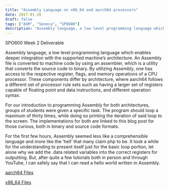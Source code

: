 ```yaml
---
title: "Assembly Language on x86_64 and aarch64 processors"
date: 2017-01-26
draft: false
tags: ["ASM", "Seneca", "SPO600"]
description: "Assembly language, a low level programming language which enables deeper integration with the supported machine’s architecture."
---
```


SPO600 Week 2 Deliverable

Assembly language, a low level programming language which enables deeper integration with the supported machine’s architecture. An Assembly file is converted to machine code by using an assembler, which is a utility that converts the source code to binary. By utilizing Assembly, one has access to the respective register, flags, and memory operations of a CPU processor. These components differ by architecture, where aarch64 follows a different set of processor rule sets such as having a larger set of registers capable of floating point and data instructions, and different operation syntax.

For our introduction to programming Assembly for both architectures, groups of students were given a specific task. The program should loop a maximum of thirty times, while doing so printing the iteration of said loop to the screen. The implementations for both are linked to this blog post for those curious, both in binary and source code formats.

For the first few hours, Assembly seemed less like a comprehensible language and more like the ‘hell’ that many claim php to be. It took a while for the understanding to present itself just for the basic loop portion, let alone why we add the .data related variables into the correct registers for outputting. But, after quite a few tutorials both in person and through YouTube, I can safely say that I can read a hello world written in Assembly.

[aarch64 Files](http://raygervais.ca/wp-content/uploads/2017/01/ARM.tar.gz)

[x86_64 Files](http://raygervais.ca/wp-content/uploads/2017/01/X64.tar.gz)
